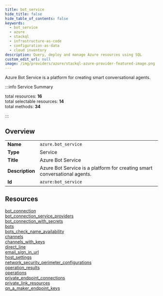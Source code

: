 ```yaml
---
title: bot_service
hide_title: false
hide_table_of_contents: false
keywords:
  - bot_service
  - azure
  - stackql
  - infrastructure-as-code
  - configuration-as-data
  - cloud inventory
description: Query, deploy and manage Azure resources using SQL
custom_edit_url: null
image: /img/providers/azure/stackql-azure-provider-featured-image.png
---
```


Azure Bot Service is a platform for creating smart conversational agents.  
    
:::info Service Summary

<div class="row">
<div class="providerDocColumn">
<span>total resources:&nbsp;<b>16</b></span><br />
<span>total selectable resources:&nbsp;<b>14</b></span><br />
<span>total methods:&nbsp;<b>34</b></span><br />
</div>
</div>

:::

## Overview
<table><tbody>
<tr><td><b>Name</b></td><td><code>azure.bot_service</code></td></tr>
<tr><td><b>Type</b></td><td>Service</td></tr>
<tr><td><b>Title</b></td><td>Azure Bot Service</td></tr>
<tr><td><b>Description</b></td><td>Azure Bot Service is a platform for creating smart conversational agents.</td></tr>
<tr><td><b>Id</b></td><td><code>azure:bot_service</code></td></tr>
</tbody></table>

## Resources
<div class="row">
<div class="providerDocColumn">
<a href="/providers/azure/bot_service/bot_connection/">bot_connection</a><br />
<a href="/providers/azure/bot_service/bot_connection_service_providers/">bot_connection_service_providers</a><br />
<a href="/providers/azure/bot_service/bot_connection_with_secrets/">bot_connection_with_secrets</a><br />
<a href="/providers/azure/bot_service/bots/">bots</a><br />
<a href="/providers/azure/bot_service/bots_check_name_availability/">bots_check_name_availability</a><br />
<a href="/providers/azure/bot_service/channels/">channels</a><br />
<a href="/providers/azure/bot_service/channels_with_keys/">channels_with_keys</a><br />
<a href="/providers/azure/bot_service/direct_line/">direct_line</a><br />
</div>
<div class="providerDocColumn">
<a href="/providers/azure/bot_service/email_sign_in_url/">email_sign_in_url</a><br />
<a href="/providers/azure/bot_service/host_settings/">host_settings</a><br />
<a href="/providers/azure/bot_service/network_security_perimeter_configurations/">network_security_perimeter_configurations</a><br />
<a href="/providers/azure/bot_service/operation_results/">operation_results</a><br />
<a href="/providers/azure/bot_service/operations/">operations</a><br />
<a href="/providers/azure/bot_service/private_endpoint_connections/">private_endpoint_connections</a><br />
<a href="/providers/azure/bot_service/private_link_resources/">private_link_resources</a><br />
<a href="/providers/azure/bot_service/qn_a_maker_endpoint_keys/">qn_a_maker_endpoint_keys</a><br />
</div>
</div>
